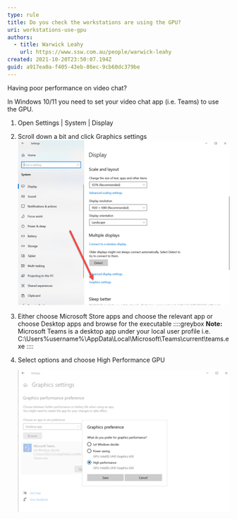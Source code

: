 ```yaml
---
type: rule
title: Do you check the workstations are using the GPU?
uri: workstations-use-gpu
authors:
  - title: Warwick Leahy
    url: https://www.ssw.com.au/people/warwick-leahy
created: 2021-10-20T23:50:07.194Z
guid: a917ea0a-f405-43eb-86ec-9cb60dc379be
---
```

Having poor performance on video chat?

In Windows 10/11 you need to set your video chat app (i.e. Teams) to use the GPU.

<!--endintro-->

1. Open Settings | System | Display
2. Scroll down a bit and click Graphics settings
   ![](graphicssettings.png "Figure: Choose Graphics settings")
3. Either choose Microsoft Store apps and choose the relevant app or choose Desktop apps and browse for the executable
    ::::greybox
   **Note:** Microsoft Teams is a desktop app under your local user profile i.e. C:\Users%username%\AppData\Local\Microsoft\Teams\current\teams.exe
    ::::
4. Select options and choose High Performance GPU


   ![Figure: Choose High Performance GPU](graphicssettings2.png)
